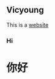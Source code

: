 ## Vicyoung

This is a [website](https://vicyoung.github.io)

### Hi

<html>
  <head>
    <h1>你好</h1>
  </head>
</html>
